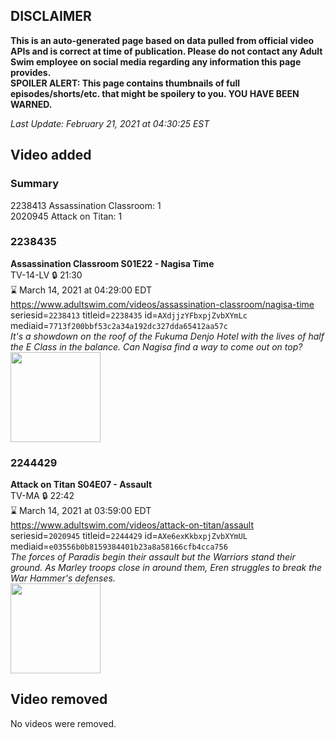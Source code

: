 ## DISCLAIMER
**This is an auto-generated page based on data pulled from official video APIs and is correct at time of publication. Please do not contact any Adult Swim employee on social media regarding any information this page provides.**  
**SPOILER ALERT: This page contains thumbnails of full episodes/shorts/etc. that might be spoilery to you. YOU HAVE BEEN WARNED.**  

_Last Update: February 21, 2021 at 04:30:25 EST_
## Video added
### Summary
2238413 Assassination Classroom: 1  
2020945 Attack on Titan: 1  
### 2238435
**Assassination Classroom S01E22 - Nagisa Time**  
TV-14-LV 🔒 21:30  
⌛ March 14, 2021 at 04:29:00 EDT  
https://www.adultswim.com/videos/assassination-classroom/nagisa-time  
seriesid=`2238413` titleid=`2238435` id=`AXdjjzYFbxpjZvbXYmLc` mediaid=`7713f200bbf53c2a34a192dc327dda65412aa57c`  
_It's a showdown on the roof of the Fukuma Denjo Hotel with the lives of half the E Class in the balance. Can Nagisa find a way to come out on top?_  
<a href="https://media.cdn.adultswim.com/uploads/20210202/thumbnails/2_21221124220-AssassinationClass_122_dup-20210122_Nagisa.jpg"><img src="https://media.cdn.adultswim.com/uploads/20210202/thumbnails/2_21221124220-AssassinationClass_122_dup-20210122_Nagisa.jpg" height="144px" /></a>
### 2244429
**Attack on Titan S04E07 - Assault**  
TV-MA 🔒 22:42  
⌛ March 14, 2021 at 03:59:00 EDT  
https://www.adultswim.com/videos/attack-on-titan/assault  
seriesid=`2020945` titleid=`2244429` id=`AXe6exKkbxpjZvbXYmUL` mediaid=`e03556b0b8159384401b23a8a58166cfb4cca756`  
_The forces of Paradis begin their assault but the Warriors stand their ground. As Marley troops close in around them, Eren struggles to break the War Hammer's defenses._  
<a href="https://media.cdn.adultswim.com/uploads/20210219/thumbnails/2_21219829187-attackontitans_066_Assault.jpg"><img src="https://media.cdn.adultswim.com/uploads/20210219/thumbnails/2_21219829187-attackontitans_066_Assault.jpg" height="144px" /></a>
## Video removed
No videos were removed.  
